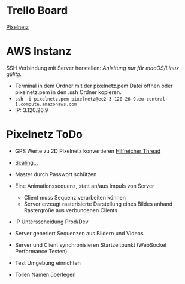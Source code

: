 # Trello Board

[Pixelnetz](https://trello.com/b/mGaOpOxx/pixelnetz)

# AWS Instanz

SSH Verbindung mit Server herstellen:
*Anleitung nur für macOS/Linux gülitg.*
- Terminal in dem Ordner mit der pixelnetz.pem Datei öffnen oder pixelnetz.pem in den .ssh Ordner kopieren.
- `ssh -i pixelnetz.pem pixelnetz@ec2-3-120-26-9.eu-central-1.compute.amazonaws.com`
- IP: 3.120.26.9

# Pixelnetz ToDo

- GPS Werte zu 2D Pixelnetz konvertieren [Hilfreicher Thread](https://stackoverflow.com/questions/2651099/convert-long-lat-to-pixel-x-y-on-a-given-picture)
- [Scaling...](https://blog.jayway.com/2015/04/13/600k-concurrent-websocket-connections-on-aws-using-node-js/)

- Master durch Passwort schützen
- Eine Animationssequenz, statt an/aus Impuls von Server
  - Client muss Sequenz verarbeiten können
  - Server erzeugt rasterisierte Darstellung eines Bildes anhand Rastergröße aus verbundenen Clients
- IP Untersscheidung Prod/Dev
- Server generiert Sequenzen aus Bildern und Videos
- Server und Client synchronisieren Startzeitpunkt (WebSocket Performance Testen)
- Test Umgebung einrichten
- Tollen Namen überlegen
